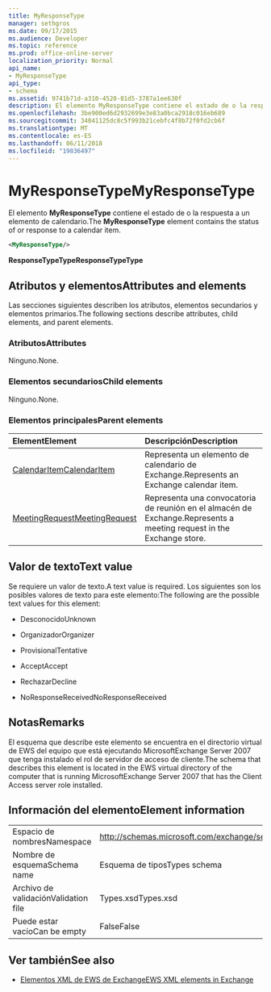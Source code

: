 ```yaml
---
title: MyResponseType
manager: sethgros
ms.date: 09/17/2015
ms.audience: Developer
ms.topic: reference
ms.prod: office-online-server
localization_priority: Normal
api_name:
- MyResponseType
api_type:
- schema
ms.assetid: 9741b71d-a310-4520-81d5-3787a1ee630f
description: El elemento MyResponseType contiene el estado de o la respuesta a un elemento de calendario.
ms.openlocfilehash: 3be900ed6d2932699e3e83a0bca2918c016eb689
ms.sourcegitcommit: 34041125dc8c5f993b21cebfc4f8b72f0fd2cb6f
ms.translationtype: MT
ms.contentlocale: es-ES
ms.lasthandoff: 06/11/2018
ms.locfileid: "19836497"
---
```

# <a name="myresponsetype"></a><span data-ttu-id="083e8-103">MyResponseType</span><span class="sxs-lookup"><span data-stu-id="083e8-103">MyResponseType</span></span>

<span data-ttu-id="083e8-104">El elemento **MyResponseType** contiene el estado de o la respuesta a un elemento de calendario.</span><span class="sxs-lookup"><span data-stu-id="083e8-104">The **MyResponseType** element contains the status of or response to a calendar item.</span></span> 
  
```xml
<MyResponseType/>
```

 <span data-ttu-id="083e8-105">**ResponseTypeType**</span><span class="sxs-lookup"><span data-stu-id="083e8-105">**ResponseTypeType**</span></span>
## <a name="attributes-and-elements"></a><span data-ttu-id="083e8-106">Atributos y elementos</span><span class="sxs-lookup"><span data-stu-id="083e8-106">Attributes and elements</span></span>

<span data-ttu-id="083e8-107">Las secciones siguientes describen los atributos, elementos secundarios y elementos primarios.</span><span class="sxs-lookup"><span data-stu-id="083e8-107">The following sections describe attributes, child elements, and parent elements.</span></span>
  
### <a name="attributes"></a><span data-ttu-id="083e8-108">Atributos</span><span class="sxs-lookup"><span data-stu-id="083e8-108">Attributes</span></span>

<span data-ttu-id="083e8-109">Ninguno.</span><span class="sxs-lookup"><span data-stu-id="083e8-109">None.</span></span>
  
### <a name="child-elements"></a><span data-ttu-id="083e8-110">Elementos secundarios</span><span class="sxs-lookup"><span data-stu-id="083e8-110">Child elements</span></span>

<span data-ttu-id="083e8-111">Ninguno.</span><span class="sxs-lookup"><span data-stu-id="083e8-111">None.</span></span>
  
### <a name="parent-elements"></a><span data-ttu-id="083e8-112">Elementos principales</span><span class="sxs-lookup"><span data-stu-id="083e8-112">Parent elements</span></span>

|<span data-ttu-id="083e8-113">**Element**</span><span class="sxs-lookup"><span data-stu-id="083e8-113">**Element**</span></span>|<span data-ttu-id="083e8-114">**Descripción**</span><span class="sxs-lookup"><span data-stu-id="083e8-114">**Description**</span></span>|
|:-----|:-----|
|[<span data-ttu-id="083e8-115">CalendarItem</span><span class="sxs-lookup"><span data-stu-id="083e8-115">CalendarItem</span></span>](calendaritem.md) <br/> |<span data-ttu-id="083e8-116">Representa un elemento de calendario de Exchange.</span><span class="sxs-lookup"><span data-stu-id="083e8-116">Represents an Exchange calendar item.</span></span>  <br/> |
|[<span data-ttu-id="083e8-117">MeetingRequest</span><span class="sxs-lookup"><span data-stu-id="083e8-117">MeetingRequest</span></span>](meetingrequest.md) <br/> |<span data-ttu-id="083e8-118">Representa una convocatoria de reunión en el almacén de Exchange.</span><span class="sxs-lookup"><span data-stu-id="083e8-118">Represents a meeting request in the Exchange store.</span></span>  <br/> |
   
## <a name="text-value"></a><span data-ttu-id="083e8-119">Valor de texto</span><span class="sxs-lookup"><span data-stu-id="083e8-119">Text value</span></span>

<span data-ttu-id="083e8-120">Se requiere un valor de texto.</span><span class="sxs-lookup"><span data-stu-id="083e8-120">A text value is required.</span></span> <span data-ttu-id="083e8-121">Los siguientes son los posibles valores de texto para este elemento:</span><span class="sxs-lookup"><span data-stu-id="083e8-121">The following are the possible text values for this element:</span></span>
  
- <span data-ttu-id="083e8-122">Desconocido</span><span class="sxs-lookup"><span data-stu-id="083e8-122">Unknown</span></span>
    
- <span data-ttu-id="083e8-123">Organizador</span><span class="sxs-lookup"><span data-stu-id="083e8-123">Organizer</span></span>
    
- <span data-ttu-id="083e8-124">Provisional</span><span class="sxs-lookup"><span data-stu-id="083e8-124">Tentative</span></span>
    
- <span data-ttu-id="083e8-125">Accept</span><span class="sxs-lookup"><span data-stu-id="083e8-125">Accept</span></span>
    
- <span data-ttu-id="083e8-126">Rechazar</span><span class="sxs-lookup"><span data-stu-id="083e8-126">Decline</span></span>
    
- <span data-ttu-id="083e8-127">NoResponseReceived</span><span class="sxs-lookup"><span data-stu-id="083e8-127">NoResponseReceived</span></span>
    
## <a name="remarks"></a><span data-ttu-id="083e8-128">Notas</span><span class="sxs-lookup"><span data-stu-id="083e8-128">Remarks</span></span>

<span data-ttu-id="083e8-129">El esquema que describe este elemento se encuentra en el directorio virtual de EWS del equipo que está ejecutando MicrosoftExchange Server 2007 que tenga instalado el rol de servidor de acceso de cliente.</span><span class="sxs-lookup"><span data-stu-id="083e8-129">The schema that describes this element is located in the EWS virtual directory of the computer that is running MicrosoftExchange Server 2007 that has the Client Access server role installed.</span></span>
  
## <a name="element-information"></a><span data-ttu-id="083e8-130">Información del elemento</span><span class="sxs-lookup"><span data-stu-id="083e8-130">Element information</span></span>

|||
|:-----|:-----|
|<span data-ttu-id="083e8-131">Espacio de nombres</span><span class="sxs-lookup"><span data-stu-id="083e8-131">Namespace</span></span>  <br/> |http://schemas.microsoft.com/exchange/services/2006/types  <br/> |
|<span data-ttu-id="083e8-132">Nombre de esquema</span><span class="sxs-lookup"><span data-stu-id="083e8-132">Schema name</span></span>  <br/> |<span data-ttu-id="083e8-133">Esquema de tipos</span><span class="sxs-lookup"><span data-stu-id="083e8-133">Types schema</span></span>  <br/> |
|<span data-ttu-id="083e8-134">Archivo de validación</span><span class="sxs-lookup"><span data-stu-id="083e8-134">Validation file</span></span>  <br/> |<span data-ttu-id="083e8-135">Types.xsd</span><span class="sxs-lookup"><span data-stu-id="083e8-135">Types.xsd</span></span>  <br/> |
|<span data-ttu-id="083e8-136">Puede estar vacío</span><span class="sxs-lookup"><span data-stu-id="083e8-136">Can be empty</span></span>  <br/> |<span data-ttu-id="083e8-137">False</span><span class="sxs-lookup"><span data-stu-id="083e8-137">False</span></span>  <br/> |
   
## <a name="see-also"></a><span data-ttu-id="083e8-138">Ver también</span><span class="sxs-lookup"><span data-stu-id="083e8-138">See also</span></span>



- [<span data-ttu-id="083e8-139">Elementos XML de EWS de Exchange</span><span class="sxs-lookup"><span data-stu-id="083e8-139">EWS XML elements in Exchange</span></span>](ews-xml-elements-in-exchange.md)

